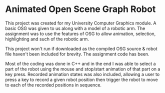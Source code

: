 # Animated Open Scene Graph Robot

This project was created for my University Computer Graphics module. A basic OSG was given to us along with a model of a robotic arm. The assignment was to use the features of OSG to allow animation, selection, highlighting and such of the robotic arm.

This project won't run if downloaded as the compiled OSG source & robot file haven't been included for brevity. The assignment code has been.

Most of the coding was done in C++ and in the end I was able to select a part of the robot using the mouse and stop/start animation of that part on a key press. Recorded animation states was also included, allowing a user to press a key to record a given robot position then trigger the robot to move to each of the recorded positions in sequence.
